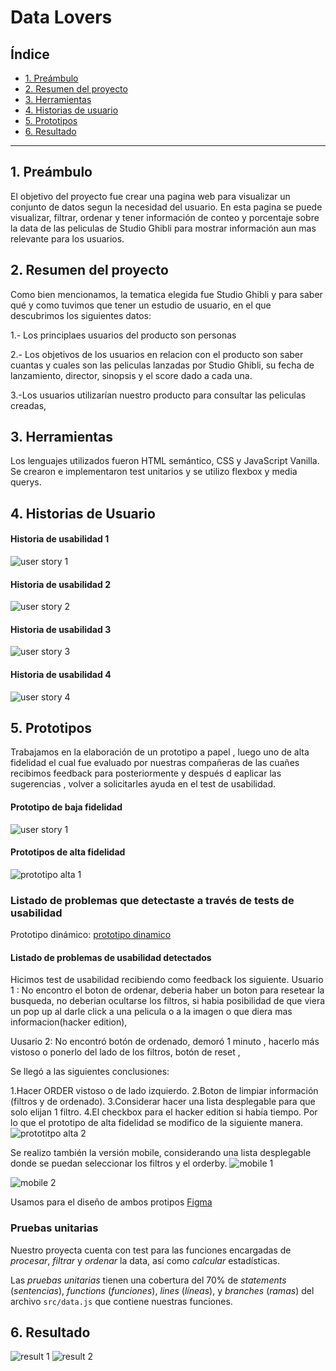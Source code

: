 # Data Lovers

## Índice

* [1. Preámbulo](#1-preámbulo)
* [2. Resumen del proyecto](#2-resumen-del-proyecto)
* [3. Herramientas](#3-herramientas)
* [4. Historias de usuario](#4-historias-de-usuario)
* [5. Prototipos](#5-prototipos)
* [6. Resultado](#6-resultado)

***

## 1. Preámbulo

El objetivo del proyecto fue crear una pagina web para visualizar un conjunto de datos segun la necesidad del usuario. En esta pagina se puede visualizar, filtrar, ordenar y tener información de conteo y porcentaje sobre la data de las peliculas de Studio Ghibli para mostrar información aun mas relevante para los usuarios.

## 2. Resumen del proyecto

Como bien mencionamos, la tematica elegida fue Studio Ghibli y para saber qué y como tuvimos que tener un estudio de usuario, en el que descubrimos los siguientes datos:

1.- Los principlaes usuarios del producto son personas

2.- Los objetivos de los usuarios en relacion con el producto son saber cuantas y cuales son las peliculas lanzadas por Studio Ghibli, su fecha de lanzamiento, director, sinopsis y el score dado a cada una.

3.-Los usuarios utilizarían nuestro producto para consultar las peliculas creadas, 


## 3. Herramientas

Los lenguajes utilizados fueron HTML semántico, CSS y JavaScript Vanilla. Se crearon e implementaron test unitarios y se utilizo flexbox y media querys.

## 4. Historias de Usuario

#### Historia de usabilidad 1
![user story 1](src/img/UserStory1.jpg)
#### Historia de usabilidad 2
![user story 2](src/img/UserStory2.jpg)
#### Historia de usabilidad 3
![user story 3](src/img/UserStory3.jpg)
#### Historia de usabilidad 4
![user story 4](src/img/UserStory4.jpg)
## 5. Prototipos
Trabajamos en la elaboración de un prototipo a papel , luego uno de alta fidelidad el cual fue evaluado por nuestras compañeras de las cuañes recibimos feedback para posteriormente y después d eaplicar las sugerencias , volver a solicitarles ayuda en el test de usabilidad.

#### Prototipo de baja fidelidad
![user story 1](src/img/prototipopapel.jpg)

#### Prototipos de alta fidelidad
![prototipo alta 1](src/img/prototipoaltaversion1.jpg)

### Listado de problemas que detectaste a través de tests de usabilidad

 Prototipo dinámico: [prototipo dinamico](https://www.figma.com/file/Za2IZjJeFvbyY29Qm8RnY7/DL---Prototipo-alta-2?type=design&mode=design&t=SW1ZTLeklR9Bb0Pm-0)

#### Listado de problemas de usabilidad detectados 

Hicimos test de usabilidad recibiendo como feedback los siguiente.
Usuario 1 : No encontro el boton de ordenar, deberia haber un boton para resetear la busqueda, no deberian ocultarse los filtros, si habia posibilidad de que viera un pop up al darle click a una pelicula o a la imagen o que diera mas informacion(hacker edition),

Uusario 2: No encontró botón de ordenado, demoró 1 minuto , hacerlo más vistoso o ponerlo del lado de los filtros, botón de reset ,

Se llegó a las siguientes conclusiones:

1.Hacer ORDER vistoso o de lado izquierdo.
2.Boton de limpiar información (filtros y de ordenado).
3.Considerar hacer una lista desplegable para que solo elijan 1 filtro.
4.El checkbox para el hacker edition si había tiempo.
Por lo que el prototipo de alta fidelidad se modifico de la siguiente manera.
![prototitpo alta 2](src/img/prototipoaltav2.jpg)

Se realizo también la versión mobile, considerando una lista desplegable donde se puedan seleccionar los filtros y el orderby.
![mobile 1](src/img/versionmobile.jpg)

![mobile 2](src/img/mobilev2.jpg)

Usamos para el diseño de ambos protipos [Figma](https://www.figma.com/) 


### Pruebas unitarias

Nuestro proyecta cuenta con test para las funciones encargadas de  _procesar_,
_filtrar_ y _ordenar_ la data, así como _calcular_ estadísticas.

Las _pruebas unitarias_ tienen una cobertura del 70% de _statements_
(_sentencias_), _functions_ (_funciones_), _lines_ (_líneas_), y _branches_
(_ramas_) del archivo `src/data.js` que contiene nuestras funciones.

## 6. Resultado
![result 1](src/img/Result1.jpg)
![result 2](src/img/Result2.jpg)

